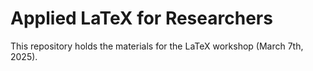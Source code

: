 # Applied LaTeX for Researchers

This repository holds the materials for the LaTeX workshop (March 7th, 2025). 
